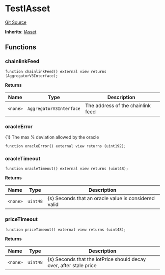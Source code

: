 # TestIAsset
[Git Source](https://github.com/larrythecucumber321/protocol/blob/3222eb21fbb20ddd3d3fa2233072dfa96ea3e340/contracts/interfaces/IAsset.sol)

**Inherits:**
[IAsset](/src/contracts/interfaces/IAsset.sol/interface.IAsset.md)


## Functions
### chainlinkFeed


```solidity
function chainlinkFeed() external view returns (AggregatorV3Interface);
```
**Returns**

|Name|Type|Description|
|----|----|-----------|
|`<none>`|`AggregatorV3Interface`|The address of the chainlink feed|


### oracleError

{1} The max % deviation allowed by the oracle


```solidity
function oracleError() external view returns (uint192);
```

### oracleTimeout


```solidity
function oracleTimeout() external view returns (uint48);
```
**Returns**

|Name|Type|Description|
|----|----|-----------|
|`<none>`|`uint48`|{s} Seconds that an oracle value is considered valid|


### priceTimeout


```solidity
function priceTimeout() external view returns (uint48);
```
**Returns**

|Name|Type|Description|
|----|----|-----------|
|`<none>`|`uint48`|{s} Seconds that the lotPrice should decay over, after stale price|


